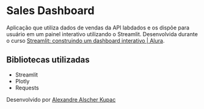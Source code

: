 # Sales Dashboard

Aplicação que utiliza dados de vendas da API labdados e os dispõe para usuário em um painel interativo utilizando o Streamlit. Desenvolvida durante o curso
[Streamlit: construindo um dashboard interativo | Alura](https://cursos.alura.com.br/course/streamlit-construindo-dashboard-interativo).

## Bibliotecas utilizadas

- Streamlit
- Plotly
- Requests

Desenvolvido por [Alexandre Alscher Kupac](https://www.linkedin.com/in/alexandrekupac/)
